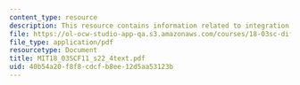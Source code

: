 ```yaml
---
content_type: resource
description: This resource contains information related to integration and differentiation.
file: https://ol-ocw-studio-app-qa.s3.amazonaws.com/courses/18-03sc-differential-equations-fall-2011/40b54a20f8f8cdcfb8ee12d5aa53123b_MIT18_03SCF11_s22_4text.pdf
file_type: application/pdf
resourcetype: Document
title: MIT18_03SCF11_s22_4text.pdf
uid: 40b54a20-f8f8-cdcf-b8ee-12d5aa53123b
---
```

